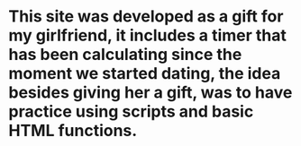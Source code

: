 # This site was developed as a gift for my girlfriend, it includes a timer that has been calculating since the moment we started dating, the idea besides giving her a gift, was to have practice using scripts and basic HTML functions.
